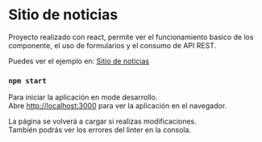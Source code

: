 # Sitio de noticias
Proyecto realizado con react, permite ver el funcionamiento basico de los componente, el uso de formularios y el consumo de API REST.

Puedes ver el ejemplo en: [Sitio de noticias](https://sitio-noticias-react.netlify.com/) 

### `npm start`
Para iniciar la aplicación en mode desarrollo.<br>
Abre [http://localhost:3000](http://localhost:3000) para ver la aplicación en el navegador.

La página se volverá a cargar si realizas modificaciones.<br>
También podrás ver los errores del linter en la consola.
